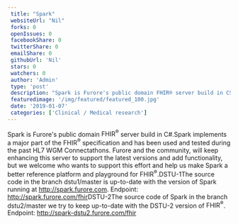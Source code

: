 ```yaml
--- 
 title: "Spark" 
 websiteUrl: "Nil" 
 forks: 0 
 openIssues: 0  
 facebookShare: 0  
 twitterShare: 0  
 emailShare: 0  
 githubUrl: 'Nil'
 stars: 0 
 watchers: 0 
 author: 'Admin' 
 type: 'post' 
 description: "Spark is Furore's public domain FHIR® server build in CSpark implements a major part of the FHIR® specification and has been used and tested during th"
 featuredimage: '/img/featured/featured_100.jpg' 
 date: '2019-01-07'
 categories: ['Clinical / Medical research']
---
```

Spark is Furore's public domain <span title="FHIR® is the registered trademark of HL7 and is used with the permission of HL7">FHIR<sup>®</sup></span> server build in C#.Spark implements a major part of the <span title="FHIR® is the registered trademark of HL7 and is used with the permission of HL7">FHIR<sup>®</sup></span> specification and has been used and tested during the past HL7 WGM Connectathons. Furore and the community, will keep enhancing this server to support the latest versions and add functionality, but we welcome who wants to support this effort and help us make Spark a better reference platform and playground for <span title="FHIR® is the registered trademark of HL7 and is used with the permission of HL7">FHIR<sup>®</sup></span>.DSTU-1The source code in the branch dstu1/master is up-to-date with the version of Spark running at <http://spark.furore.com>. Endpoint: <http://spark.furore.com/fhir>DSTU-2The source code of Spark in the branch dstu2/master we try to keep up-to-date with the DSTU-2 version of <span title="FHIR® is the registered trademark of HL7 and is used with the permission of HL7">FHIR<sup>®</sup></span>. Endpoint: <http://spark-dstu2.furore.com/fhir>